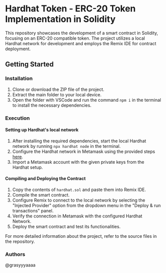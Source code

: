 # Hardhat Token - ERC-20 Token Implementation in Solidity

This repository showcases the development of a smart contract in Solidity, focusing on an ERC-20 compatible token. The project utilizes a local Hardhat network for development and employs the Remix IDE for contract deployment.

## Getting Started

### Installation

1. Clone or download the ZIP file of the project.
2. Extract the main folder to your local device.
3. Open the folder with VSCode and run the command `npm i` in the terminal to install the necessary dependencies.

### Execution

#### Setting up Hardhat's local network

1. After installing the required dependencies, start the local Hardhat network by running `npx hardhat node` in the terminal.
2. Configure the Hardhat network in Metamask using the provided steps [here](https://support.chainstack.com/hc/en-us/articles/4408642503449-Using-MetaMask-with-a-Hardhat-node).
3. Import a Metamask account with the given private keys from the Hardhat setup.

#### Compiling and Deploying the Contract

1. Copy the contents of `hardhat.sol` and paste them into Remix IDE.
2. Compile the smart contract.
3. Configure Remix to connect to the local network by selecting the "Injected Provider" option from the dropdown menu in the "Deploy & run transactions" panel.
4. Verify the connection in Metamask with the configured Hardhat Network.
5. Deploy the smart contract and test its functionalities.

For more detailed information about the project, refer to the source files in the repository.


### Authors
@grasyyyaaaa

